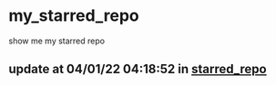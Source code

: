 # my_starred_repo
show me my starred repo

update at 04/01/22 04:18:52 in [starred_repo](./index.html)
---

